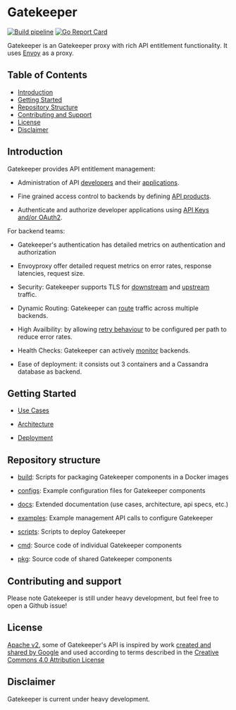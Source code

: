 # Gatekeeper

[![Build pipeline](https://github.com/erikbos/gatekeeper/workflows/Build%20pipeline/badge.svg)](https://github.com/erikbos/gatekeeper/actions?query=workflow%3A%22Build+pipeline%22)
[![Go Report Card](https://goreportcard.com/badge/github.com/erikbos/gatekeeper)](https://goreportcard.com/report/github.com/erikbos/gatekeeper)

Gatekeeper is an Gatekeeper proxy with rich API entitlement functionality. It uses [Envoy](https://www.envoyproxy.io/) as a proxy.

## Table of Contents

* [Introduction](#introduction)
* [Getting Started](#getting-started)
* [Repository Structure](#repository-structure)
* [Contributing and Support](#contributing-and-support)
* [License](#license)
* [Disclaimer](#disclaimer)

## Introduction

Gatekeeper provides API entitlement management:

* Administration of API [developers](docs/api/developer.md) and their [applications](docs/api/developerapp.md).

* Fine grained access control to backends by defining [API products](docs/api/apiproduct.md).

* Authenticate and authorize developer applications using [API Keys and/or OAuth2](docs/api/key.md).

For backend teams:

* Gatekeeper's authentication has detailed metrics on authentication and authorization

* Envoyproxy offer detailed request metrics on error rates, response latencies, request size.

* Security: Gatekeeper supports TLS for [downstream](docs/api/virtualhost.md) and [upstream](docs/api/cluster.md) traffic.

* Dynamic Routing: Gatekeeper can [route](docs/api/route.md) traffic across multiple backends.

* High Availbility: by allowing [retry behaviour](docs/api/route.md) to be configured per path to reduce error rates.

* Health Checks: Gatekeeper can actively [monitor](docs/api/cluster.md) backends.

* Ease of deployment: it consists out 3 containers and a Cassandra database as backend.

## Getting Started

* [Use Cases](docs/use-cases.md)

* [Architecture](docs/architecture.md)

* [Deployment](docs/deployment.md)

## Repository structure

* [build](build): Scripts for packaging Gatekeeper components in a Docker images

* [configs](configs): Example configuration files for Gatekeeper components

* [docs](docs): Extended documentation (use cases, architecture, api specs, etc.)

* [examples](examples): Example management API calls to configure Gatekeeper

* [scripts](scripts): Scripts to deploy Gatekeeper

* [cmd](cmd): Source code of individual Gatekeeper components

* [pkg](pkg): Source code of shared Gatekeeper components

## Contributing and support

Please note Gatekeeper is still under heavy development, but feel free to open a Github issue!

## License

[Apache v2](LICENSE), some of Gatekeeper's API is inspired by work [created and shared by Google](https://docs.apigee.com/reference/apis/apigee/rest/) and used according to terms described in the [Creative Commons 4.0 Attribution License](https://creativecommons.org/licenses/by/4.0/)

## Disclaimer

Gatekeeper is current under heavy development.
